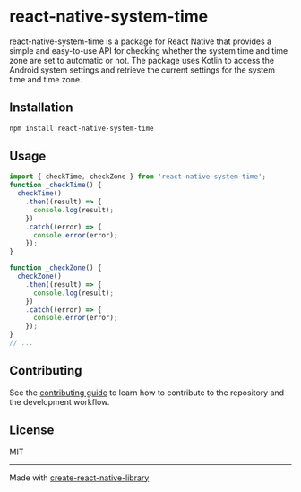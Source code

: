 # react-native-system-time

react-native-system-time is a package for React Native that provides a simple and easy-to-use API for checking whether the system time and time zone are set to automatic or not. The package uses Kotlin to access the Android system settings and retrieve the current settings for the system time and time zone.

## Installation

```sh
npm install react-native-system-time
```

## Usage

```js
import { checkTime, checkZone } from 'react-native-system-time';
function _checkTime() {
  checkTime()
    .then((result) => {
      console.log(result);
    })
    .catch((error) => {
      console.error(error);
    });
}

function _checkZone() {
  checkZone()
    .then((result) => {
      console.log(result);
    })
    .catch((error) => {
      console.error(error);
    });
}
// ...
```

## Contributing

See the [contributing guide](CONTRIBUTING.md) to learn how to contribute to the repository and the development workflow.

## License

MIT

---

Made with [create-react-native-library](https://github.com/callstack/react-native-builder-bob)
